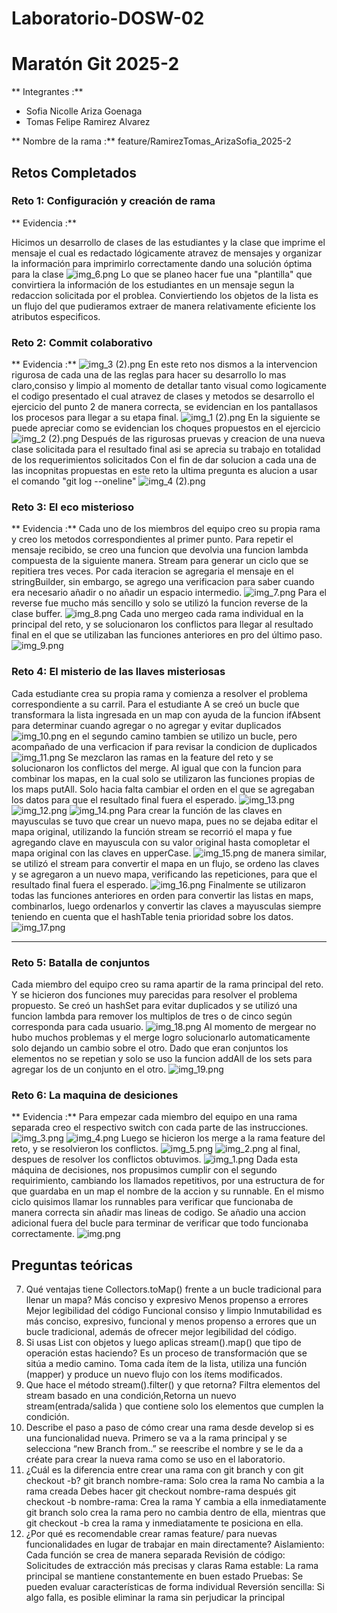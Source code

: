 # Laboratorio-DOSW-02

# Maratón Git 2025-2

** Integrantes :**
-  Sofia Nicolle Ariza Goenaga
-  Tomas Felipe Ramirez Alvarez

** Nombre de la rama :** feature/RamirezTomas_ArizaSofia_2025-2

## Retos Completados

### Reto 1: Configuración y creación de rama
** Evidencia :**

Hicimos un desarrollo de clases de las estudiantes y la clase que imprime el mensaje el cual es redactado lógicamente
atravez de mensajes y organizar la información para imprimirlo correctamente dando una solución óptima para la clase
![img_6.png](img_6.png)
Lo que se planeo hacer fue una "plantilla" que convirtiera la información de los estudiantes en un mensaje segun 
la redaccion solicitada por el problea. Conviertiendo los objetos de la lista es un flujo del que pudieramos 
extraer de manera relativamente eficiente los atributos especificos.

### Reto 2: Commit colaborativo
** Evidencia :**
![img_3 (2).png](img_3%20%282%29.png)
En este reto nos dismos a la intervencion rigurosa de cada una de las reglas para hacer su desarrollo
lo mas claro,consiso y limpio al momento de detallar tanto visual como logicamente el codigo presentado 
el cual atravez de clases y metodos se desarrollo el ejercicio del punto 2 de manera correcta, se evidencian
en los pantallasos los procesos para llegar a su etapa final.
![img_1 (2).png](img_1%20%282%29.png)
En la siguiente se puede apreciar como se evidencian los choques propuestos en el ejercicio 
![img_2 (2).png](img_2%20%282%29.png)
Después de las rigurosas pruevas y creacion de una nueva clase solicitada para el resultado final asi se 
aprecia su trabajo en totalidad de los requerimientos solicitados
Con el fin de dar solucion a cada una de las incopnitas propuestas en este reto la ultima pregunta es alucion
a usar el comando "git log --oneline"
![img_4 (2).png](img_4%20%282%29.png)

### Reto 3: El eco misterioso
** Evidencia :**
Cada uno de los miembros del equipo creo su propia rama y creo los metodos correspondientes al primer punto.
Para repetir el mensaje recibido, se creo una funcion que devolvia una funcion lambda compuesta de la siguiente manera.
Stream para generar un ciclo que se repitiera tres veces. Por cada iteracion se agregaria el mensaje en el stringBuilder, 
sin embargo, se agrego una verificacion para saber cuando era necesario añadir o no añadir un espacio intermedio.
![img_7.png](img_7.png)
Para el reverse fue mucho más sencillo y solo se utilizó la funcion reverse de la clase buffer.
![img_8.png](img_8.png)
Cada uno mergeo cada rama individual en la principal del reto, y se solucionaron los conflictos para llegar al resultado 
final en el que se utilizaban las funciones anteriores en pro del último paso.
![img_9.png](img_9.png)

### Reto 4: El misterio de las llaves misteriosas 
Cada estudiante crea su propia rama y comienza a resolver el problema correspondiente a su carril. Para el estudiante A
se creó un bucle que transformara la lista ingresada en un map con ayuda de la funcion ifAbsent para determinar cuando
agregar o no agregar y evitar duplicados
![img_10.png](img_10.png)
en el segundo camino tambien se utilizo un bucle, pero acompañado de una verficacion if para revisar la condicion de 
duplicados
![img_11.png](img_11.png)
Se mezclaron las ramas en la feature del reto y se solucionaron los conflictos del merge. Al igual que con la funcion para
combinar los mapas, en la cual solo se utilizaron las funciones propias de los maps putAll. Solo hacia falta cambiar el 
orden en el que se agregaban los datos para que el resultado final fuera el esperado.
![img_13.png](img_13.png)
![img_12.png](img_12.png)
![img_14.png](img_14.png)
Para crear la función de las claves en mayusculas se tuvo que crear un nuevo mapa, pues no se dejaba editar el mapa original,
utilizando la función stream se recorrió el mapa y fue agregando clave en mayuscula con su valor original hasta comopletar
el mapa original con las claves en upperCase.
![img_15.png](img_15.png)
de manera similar, se utilizó el stream para convertir el mapa en un flujo, se ordeno las claves y se agregaron a un 
nuevo mapa, verificando las repeticiones, para que el resultado final fuera el esperado.
![img_16.png](img_16.png)
Finalmente se utilizaron todas las funciones anteriores en orden para convertir las listas en maps, combinarlos, luego 
ordenarlos y convertir las claves a mayusculas siempre teniendo en cuenta que el hashTable tenia prioridad sobre los datos.
![img_17.png](img_17.png)
___

### Reto 5: Batalla de conjuntos
Cada miembro del equipo creo su rama apartir de la rama principal del reto. Y se hicieron dos funciones muy parecidas para
resolver el problema propuesto. Se creó un hashSet para evitar duplicados y se utilizó una funcion lambda para remover los
multiplos de tres o de cinco según corresponda para cada usuario. 
![img_18.png](img_18.png)
Al momento de mergear no hubo muchos problemas y el merge logro solucionarlo automaticamente solo dejando un cambio sobre 
el otro. Dado que eran conjuntos los elementos no se repetian y solo se uso la funcion addAll de los sets para agregar los
de un conjunto en el otro. 
![img_19.png](img_19.png)

### Reto 6: La maquina de desiciones
** Evidencia :**
Para empezar cada miembro del equipo en una rama separada creo el respectivo switch con cada parte de las instrucciones.
![img_3.png](img_3.png)
![img_4.png](img_4.png)
Luego se hicieron los merge a la rama feature del reto, y se resolvieron los conflictos.
![img_5.png](img_5.png)
![img_2.png](img_2.png)
al final, despues de resolver los conflictos obtuvimos.
![img_1.png](img_1.png)
Dada esta máquina de decisiones, nos propusimos cumplir con el segundo requirimiento, cambiando los llamados repetitivos,
por una estructura de for que guardaba en un map el nombre de la accion y su runnable. En el mismo ciclo quisimos llamar
los runnables para verificar que funcionaba de manera correcta sin añadir mas lineas de codigo. Se añadio una accion 
adicional fuera del bucle para terminar de verificar que todo funcionaba correctamente.
![img.png](img.png)
## Preguntas teóricas

7. Qué ventajas tiene Collectors.toMap() frente a un bucle tradicional para llenar un mapa?
   Más conciso y expresivo
   Menos propenso a errores
   Mejor legibilidad del código
   Funcional consiso y limpio
   Inmutabilidad
   es más conciso, expresivo, funcional y menos propenso a errores que un bucle tradicional, además de ofrecer mejor legibilidad del código.
8. Si usas List con objetos y luego aplicas stream().map() que tipo de operación estas haciendo?
   Es un proceso de transformación que se sitúa a medio camino. Toma cada ítem de la lista, utiliza una función (mapper) y produce un nuevo flujo con los ítems modificados.
9. Que hace el método stream().filter() y que retorna?
   Filtra elementos del stream basado en una condición,Retorna un nuevo stream(entrada/salida ) que contiene solo los elementos que cumplen la condición.
10. Describe el paso a paso de cómo crear una rama desde develop si es una funcionalidad nueva.
    Primero se va a la rama principal y se selecciona “new Branch from..” se reescribe el nombre y se le da a créate para crear la nueva rama como se uso en el laboratorio.
11. ¿Cuál es la diferencia entre crear una rama con git branch y con git checkout -b?
    git branch nombre-rama:
    Solo crea la rama
    No cambia a la rama creada
    Debes hacer git checkout nombre-rama después
    git checkout -b nombre-rama:
    Crea la rama Y cambia a ella inmediatamente
    git branch solo crea la rama pero no cambia dentro de ella, mientras que git checkout -b crea la rama y inmediatamente te posiciona en ella.
12. ¿Por qué es recomendable crear ramas feature/ para nuevas funcionalidades en lugar de trabajar en main directamente?
    Aislamiento: Cada función se crea de manera separada
    Revisión de código: Solicitudes de extracción más precisas y claras
    Rama estable: La rama principal se mantiene constantemente en buen estado
    Pruebas: Se pueden evaluar características de forma individual
    Reversión sencilla: Si algo falla, es posible eliminar la rama sin perjudicar la principal